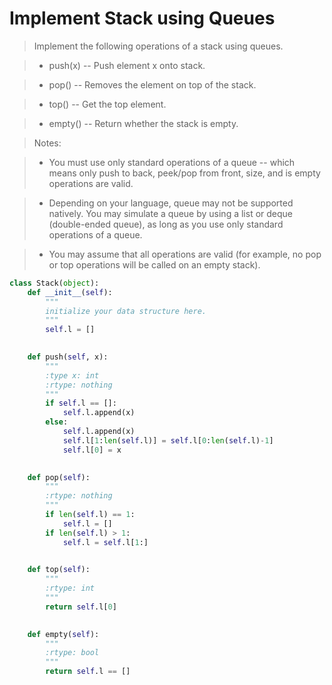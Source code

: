 # Implement Stack using Queues

> Implement the following operations of a stack using queues.

> * push(x) -- Push element x onto stack.

> * pop() -- Removes the element on top of the stack.

> * top() -- Get the top element.

> * empty() -- Return whether the stack is empty.

> Notes:

> * You must use only standard operations of a queue -- which means only push to back, peek/pop from front, size, and is empty operations are valid.

> * Depending on your language, queue may not be supported natively. You may simulate a queue by using a list or deque (double-ended queue), as long as you use only standard operations of a queue.

> * You may assume that all operations are valid (for example, no pop or top operations will be called on an empty stack).

```Python
class Stack(object):
    def __init__(self):
        """
        initialize your data structure here.
        """
        self.l = []
   

    def push(self, x):
        """
        :type x: int
        :rtype: nothing
        """
        if self.l == []:
            self.l.append(x)
        else:
            self.l.append(x)
            self.l[1:len(self.l)] = self.l[0:len(self.l)-1]
            self.l[0] = x
        

    def pop(self):
        """
        :rtype: nothing
        """
        if len(self.l) == 1:
            self.l = []
        if len(self.l) > 1:
            self.l = self.l[1:]
            

    def top(self):
        """
        :rtype: int
        """
        return self.l[0]
        

    def empty(self):
        """
        :rtype: bool
        """
        return self.l == []
```
